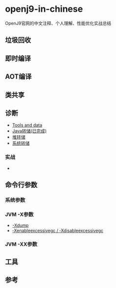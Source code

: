 # openj9-in-chinese
OpenJ9官网的中文注释、个人理解、性能优化实战总结


## 垃圾回收

## 即时编译

## AOT编译

## 类共享



## 诊断
* [Tools and data](https://www.eclipse.org/openj9/docs/diag_overview/)
* [Java转储(已完成)](https://github.com/wenger66/openj9-in-chinese/blob/master/诊断/Java_dump.md)
* [堆转储](https://github.com/wenger66/openj9-in-chinese/blob/master/诊断/Heap_dump.md)
* [系统转储](https://github.com/wenger66/openj9-in-chinese/blob/master/诊断/System_dump.md)

### 实战
* 

## 命令行参数

### 系统参数

### JVM -X参数
* [-Xdump](https://github.com/wenger66/openj9-in-chinese/blob/master/命令行参数/JVM-X参数/-Xdump.md)
* [‑Xenableexcessivegc / ‑Xdisableexcessivegc](https://www.ibm.com/support/knowledgecenter/zh/SSYKE2_8.0.0/openj9/xenableexcessivegc/index.html)

### JVM -XX参数

## 工具

## 参考